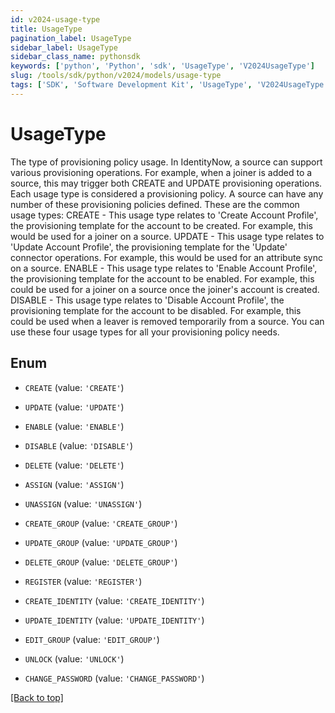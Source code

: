 ```yaml
---
id: v2024-usage-type
title: UsageType
pagination_label: UsageType
sidebar_label: UsageType
sidebar_class_name: pythonsdk
keywords: ['python', 'Python', 'sdk', 'UsageType', 'V2024UsageType'] 
slug: /tools/sdk/python/v2024/models/usage-type
tags: ['SDK', 'Software Development Kit', 'UsageType', 'V2024UsageType']
---
```


# UsageType

The type of provisioning policy usage.  In IdentityNow, a source can support various provisioning operations. For example, when a joiner is added to a source, this may trigger both CREATE and UPDATE provisioning operations.  Each usage type is considered a provisioning policy.  A source can have any number of these provisioning policies defined.  These are the common usage types:  CREATE - This usage type relates to 'Create Account Profile', the provisioning template for the account to be created. For example, this would be used for a joiner on a source.   UPDATE - This usage type relates to 'Update Account Profile', the provisioning template for the 'Update' connector operations. For example, this would be used for an attribute sync on a source. ENABLE - This usage type relates to 'Enable Account Profile', the provisioning template for the account to be enabled. For example, this could be used for a joiner on a source once the joiner's account is created.  DISABLE - This usage type relates to 'Disable Account Profile', the provisioning template for the account to be disabled. For example, this could be used when a leaver is removed temporarily from a source.  You can use these four usage types for all your provisioning policy needs. 

## Enum

* `CREATE` (value: `'CREATE'`)

* `UPDATE` (value: `'UPDATE'`)

* `ENABLE` (value: `'ENABLE'`)

* `DISABLE` (value: `'DISABLE'`)

* `DELETE` (value: `'DELETE'`)

* `ASSIGN` (value: `'ASSIGN'`)

* `UNASSIGN` (value: `'UNASSIGN'`)

* `CREATE_GROUP` (value: `'CREATE_GROUP'`)

* `UPDATE_GROUP` (value: `'UPDATE_GROUP'`)

* `DELETE_GROUP` (value: `'DELETE_GROUP'`)

* `REGISTER` (value: `'REGISTER'`)

* `CREATE_IDENTITY` (value: `'CREATE_IDENTITY'`)

* `UPDATE_IDENTITY` (value: `'UPDATE_IDENTITY'`)

* `EDIT_GROUP` (value: `'EDIT_GROUP'`)

* `UNLOCK` (value: `'UNLOCK'`)

* `CHANGE_PASSWORD` (value: `'CHANGE_PASSWORD'`)

[[Back to top]](#) 

